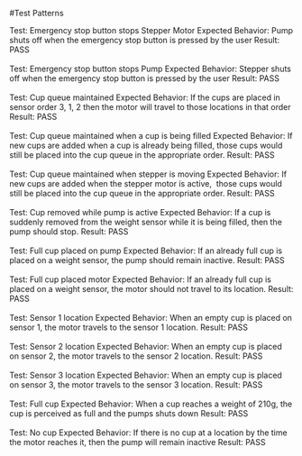 #Test Patterns

Test: Emergency stop button stops Stepper Motor
Expected Behavior: Pump shuts off when the emergency stop button is pressed by the user
Result: PASS
<br><br/>
Test: Emergency stop button stops Pump
Expected Behavior: Stepper shuts off when the emergency stop button is pressed by the user
Result: PASS
<br><br/>
Test: Cup queue maintained
Expected Behavior: If the cups are placed in sensor order 3, 1, 2 then the motor will travel to those locations in that order
Result: PASS
<br><br/>
Test: Cup queue maintained when a cup is being filled
Expected Behavior: If new cups are added when a cup is already being filled, those cups would still be placed into the cup queue in the appropriate order.
Result: PASS
<br><br/>
Test: Cup queue maintained when stepper is moving
Expected Behavior: If new cups are added when the stepper motor is active,  those cups would still be placed into the cup queue in the appropriate order.
Result: PASS
<br><br/>
Test: Cup removed while pump is active
Expected Behavior: If a cup is suddenly removed from the weight sensor while it is being filled, then the pump should stop.
Result: PASS
<br><br/>
Test: Full cup placed on pump
Expected Behavior: If an already full cup is placed on a weight sensor, the pump should remain inactive.
Result: PASS
<br><br/>
Test: Full cup placed motor
Expected Behavior: If an already full cup is placed on a weight sensor, the motor should not travel to its location.
Result: PASS
<br><br/>
Test: Sensor 1 location
Expected Behavior: When an empty cup is placed on sensor 1, the motor travels to the sensor 1 location.
Result: PASS
<br><br/>
Test: Sensor 2 location
Expected Behavior: When an empty cup is placed on sensor 2, the motor travels to the sensor 2 location.
Result: PASS
<br><br/>
Test: Sensor 3 location
Expected Behavior: When an empty cup is placed on sensor 3, the motor travels to the sensor 3 location.
Result: PASS
<br><br/>
Test: Full cup
Expected Behavior: When a cup reaches a weight of 210g, the cup is perceived as full and the pumps shuts down
Result: PASS
<br><br/>
Test: No cup
Expected Behavior: If there is no cup at a location by the time the motor reaches it, then the pump will remain inactive
Result: PASS
